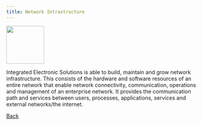 ```yaml
---
title: Network Intrastructure
---
```


<img src="{{ site.baseurl }}/images/Networkinfra.png" height=100px />

Integrated Electronic Solutions is able to build, maintain and grow network infrastructure. This consists of the hardware and software resources of an entire network that enable network connectivity, communication, operations and management of an enterprise network. It provides the communication path and services between users, processes, applications, services and external networks/the internet.

<div class="cta button alt"><a href="{{ site.baseurl }}/services">Back</a></div>